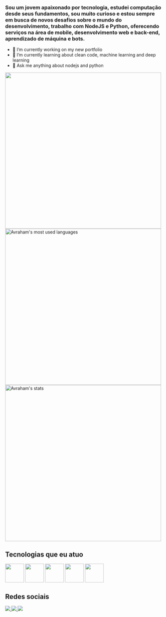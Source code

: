 ### Sou um jovem apaixonado por tecnologia, estudei computação desde seus fundamentos, sou muito curioso e estou sempre em busca de novos desafios sobre o mundo do desenvolvimento, trabalho com NodeJS e Python, oferecendo serviços na área de mobile, desenvolvimento web e back-end, aprendizado de máquina e bots.

- 🔭 I’m currently working on my new portfolio
- 🌱 I’m currently learning about clean code, machine learning and deep learning
- 💬 Ask me anything about nodejs and python

<div>
 <img width="500em" src="https://github-readme-streak-stats.herokuapp.com/?user=avrahambenaram&theme=dracula"/>
 <img width="500em" src="https://github-readme-stats.vercel.app/api/top-langs/?username=avrahambenaram&layout=compact&theme=dracula&custom_title=Linguagens%20mais%20usadas" alt="Avraham's most used languages"/>
 <img width="500em" src="https://github-readme-stats.vercel.app/api?username=avrahambenaram&show_icons=true&theme=dracula&custom_title=Avraham%20Github%20Stats" alt="Avraham's stats"/>
</div>

##

## Tecnologias que eu atuo
<p>
  <img width="60em" height="60em" src="https://cdn.jsdelivr.net/gh/devicons/devicon/icons/react/react-original.svg" />
  <img width="60em" height="60em" src="https://cdn.jsdelivr.net/gh/devicons/devicon/icons/nodejs/nodejs-original.svg" />
  <img width="60em" height="60em" src="https://cdn.jsdelivr.net/gh/devicons/devicon/icons/python/python-original.svg" />
  <img width="60em" height="60em" src="https://cdn.jsdelivr.net/gh/devicons/devicon/icons/mongodb/mongodb-original.svg" />
  <img width="60em" height="60em" src="https://cdn.jsdelivr.net/gh/devicons/devicon/icons/postgresql/postgresql-original.svg" />
</p>

##

## Redes sociais
<div>
  <a href="https://google.com" target="_blank">
    <img src="https://img.shields.io/badge/Discord-7289DA?style=for-the-badge&logo=discord&logoColor=white">
  </a>
  
  <a href="https://google.com" target="_blank">
    <img src="https://img.shields.io/badge/LinkedIn-0077B5?style=for-the-badge&logo=linkedin&logoColor=white">
  </a>
  
  <a href="https://google.com" target="_blank">
    <img src="https://img.shields.io/badge/WhatsApp-25D366?style=for-the-badge&logo=whatsapp&logoColor=white">
  </a>
</div>

